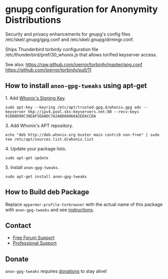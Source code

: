 # gnupg configuration for Anonymity Distributions #

Security and privacy enhancements for gnupg's config files
/etc/skel/.gnupg/gpg.conf and /etc/skel/.gnupg/dirmngr.conf.

Ships Thunderbird torbirdy configuration file
/etc/thunderbird/pref/30_whonix.js that allows torified keyserver access.

See also:
https://raw.github.com/ioerror/torbirdy/master/gpg.conf
https://github.com/ioerror/torbirdy/pull/11
## How to install `anon-gpg-tweaks` using apt-get ##

1\. Add [Whonix's Signing Key](https://www.whonix.org/wiki/Whonix_Signing_Key).

```
sudo apt-key --keyring /etc/apt/trusted.gpg.d/whonix.gpg adv --keyserver hkp://ipv4.pool.sks-keyservers.net:80 --recv-keys 916B8D99C38EAF5E8ADC7A2A8D66066A2EEACCDA
```

3\. Add Whonix's APT repository.

```
echo "deb http://deb.whonix.org buster main contrib non-free" | sudo tee /etc/apt/sources.list.d/whonix.list
```

4\. Update your package lists.

```
sudo apt-get update
```

5\. Install `anon-gpg-tweaks`.

```
sudo apt-get install anon-gpg-tweaks
```

## How to Build deb Package ##

Replace `apparmor-profile-torbrowser` with the actual name of this package with `anon-gpg-tweaks` and see [instructions](https://www.whonix.org/wiki/Dev/Build_Documentation/apparmor-profile-torbrowser).

## Contact ##

* [Free Forum Support](https://forums.whonix.org)
* [Professional Support](https://www.whonix.org/wiki/Professional_Support)

## Donate ##

`anon-gpg-tweaks` requires [donations](https://www.whonix.org/wiki/Donate) to stay alive!
